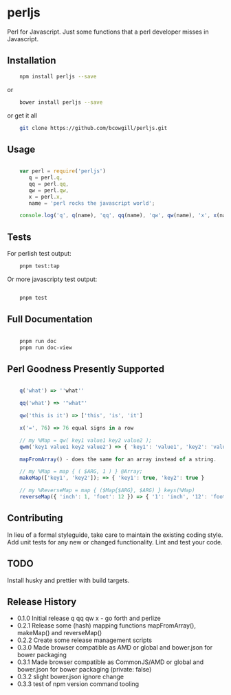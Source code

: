 perljs
======

Perl for Javascript. Just some functions that a perl developer misses in Javascript.

## Installation

```bash
	npm install perljs --save
```

or

```bash
	bower install perljs --save
```

or get it all

```bash
	git clone https://github.com/bcowgill/perljs.git
```

## Usage

```javascript

	var perl = require('perljs')
	   q = perl.q,
	   qq = perl.qq,
	   qw = perl.qw,
	   x = perl.x,
	   name = 'perl rocks the javascript world';

	console.log('q', q(name), 'qq', qq(name), 'qw', qw(name), 'x', x(name + '\n', 3));
```

## Tests

For perlish test output:

```bash
	pnpm test:tap
```

Or more javascripty test output:

```bash

	pnpm test
```

## Full Documentation

```bash

	pnpm run doc
	pnpm run doc-view
```

## Perl Goodness Presently Supported

```javascript

	q('what') => ''what''

	qq('what') => '"what"'

	qw('this is it') => ['this', 'is', 'it']

	x('=', 76) => 76 equal signs in a row

	// my %Map = qw( key1 value1 key2 value2 );
	qwm('key1 value1 key2 value2') => { 'key1': 'value1', 'key2': 'value2' }

	mapFromArray() - does the same for an array instead of a string.

	// my %Map = map { ( $ARG, 1 ) } @Array;
	makeMap(['key1', 'key2']); => { 'key1': true, 'key2': true }

	// my %ReverseMap = map { ($Map{$ARG}, $ARG) } keys(%Map)
	reverseMap({ 'inch': 1, 'foot': 12 }) => { '1': 'inch', '12': 'foot' }
```

## Contributing

In lieu of a formal styleguide, take care to maintain the existing coding style.
Add unit tests for any new or changed functionality. Lint and test your code.

## TODO

Install husky and prettier with build targets.

## Release History

* 0.1.0 Initial release q qq qw x - go forth and perlize
* 0.2.1 Release some (hash) mapping functions mapFromArray(), makeMap() and reverseMap()
* 0.2.2 Create some release management scripts
* 0.3.0 Made browser compatible as AMD or global and bower.json for bower packaging
* 0.3.1 Made browser compatible as CommonJS/AMD or global and bower.json for bower packaging (private: false)
* 0.3.2 slight bower.json ignore change
* 0.3.3 test of npm version command tooling
